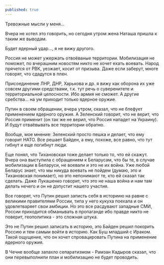 ```yaml
---
published: true
---
```


Тревожные мысли у меня...

Вчера не хотел это говорить, но сегодня утром жена Наташа пришла к таким же выводам.

Будет ядерный удар..., я не вижу другого.

Россия не может ужержать отвоёваные территории. 
Мобилизация не поможет, по вчерашним новостям никто не хочет ехать воевать.
Народ прячется от РВК, уезжает, косит от призыва.
Даже если заберут, многе говорят, что сдадутся в плен.

Присоединение ЛНР, ДНР, Харькова и др. я вижу как оборона их уже совсем другими средствами, т.к. тут речь о суверенитете и территориальной целосности.
Ибо армия не сможет.
А другие сребства... на ум приходит только ядерное оружие.

Путин в своем обращении, вчера утром, сказал, что не блефует применением ядерного оружия.
А Зеленский говорит, что не верит, что Россия применит (он так же не верил, что Россия нападет на Украину).
И будут отваёвывать все территории обратно.

Вообще, мое мнение: Зеленский просто пешка и делает, что ему говорит НАТО. 
Все решает Байден, а ему, похоже, все равно, что тут гибнут и еще погибнут люди.

Еще понял, что Тихановская тоже делает только то, что ей скажут.
Вчера она выступила с обращением к Беларусам, что бы те, в случае мобилизации в Беларуси, не воевали и это не их война.
Уже любой Беларус знает, что мы никуда воевать не пойдем (думаю, это и Тихановская понимает), но это непонимают те, кто ей сказал так сделать.
Даже Лукашенко говорит, что это не наша война и нам там делать нечего и он не допустит нашего участия.

Все говорят, что Путин решил записть себя в историию на равне с великими правителями России, типа у него кукуха поехала и он удовлетваряет свои амбиции.
Но это все расдувают западные СМИ, России приходится обманывать в пропаганде ибо правде никто не поверит, геополитика - это сложная штука.

Это не Путин решил записать в историю, это Байден решил покорить Россию и тем самым войти в историю. 
Как Буш младший с Ираком. 
Такой ощущение, что он хочет спровацировать Путина на применение ядерного оружия.

В Чечне вообще запахло сепаратизмом - Рамзан Кадыров сказал, что они перевыполнили план и мобилизацию не будет проводить.
